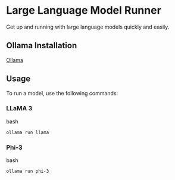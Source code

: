 # Large Language Model Runner

Get up and running with large language models quickly and easily.

## Ollama Installation
[Ollama](https://github.com/ollama/ollama/blob/main/README.md)


## Usage
To run a model, use the following commands:
### LLaMA 3
bash 
```
ollama run llama
```
### Phi-3
bash
```
ollama run phi-3
```
